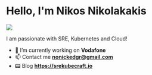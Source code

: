 # Hello, I'm Nikos Nikolakakis

<a href="https://www.linkedin.com/in/nikos-nikolakakis-10961164/"><img src="https://img.shields.io/badge/-LinkedIn-0072b1?&style=for-the-badge&logo=linkedin&logoColor=white" /></a>

I am passionate with SRE, Kubernetes and Cloud!

- 🔭 I’m currently working on **Vodafone**
- 📫 Contact me **nonickedgr@gmail.com**
- 📟 Blog **https://srekubecraft.io**

